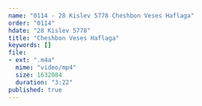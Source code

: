 ```yaml
---
name: "0114 - 28 Kislev 5778 Cheshbon Veses Haflaga"
order: "0114"
hdate: "28 Kislev 5778"
title: "Cheshbon Veses Haflaga"
keywords: []
file:
- ext: ".m4a"
  mime: "video/mp4"
  size: 1632084
  duration: "3:22"
published: true
---
```


